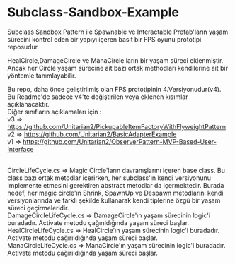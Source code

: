 # Subclass-Sandbox-Example
Subclass Sandbox Pattern ile Spawnable ve Interactable Prefab'ların yaşam sürecini kontrol eden bir yapıyı içeren basit bir FPS oyunu prototipi reposudur.<br>


HealCircle,DamageCircle ve ManaCircle'ların bir yaşam süreci eklenmiştir. Ancak her Circle yaşam sürecine ait bazı ortak methodları kendilerine ait bir yöntemle tanımlayabilir. 

Bu repo, daha önce geliştirilmiş olan FPS prototipinin 4.Versiyonudur(v4). Bu Readme'de sadece v4'te değiştirilen veya eklenen kısımlar açıklanacaktır.<br>
Diğer sınıfların açıklamaları için :<br>
v3 => https://github.com/Unitarian2/PickupableItemFactoryWithFlyweightPattern<br>
v2 => https://github.com/Unitarian2/BasicAdapterExample<br>
v1 => https://github.com/Unitarian2/ObserverPattern-MVP-Based-User-Interface<br><br>


CircleLifeCycle.cs => Magic Circle'ların davranışlarını içeren base class. Bu class bazı ortak metodlar içerirken, her subclass'ın kendi versiyonunu implemente etmesini gerektiren abstract metodlar da içermektedir. Burada hedef, her magic circle'ın Shrink, SpawnUp ve Despawn metodlarını kendi versiyonlarında ve farklı şekilde kullanarak kendi tiplerine özgü bir yaşam süreci geçirmeleridir. <br>
DamageCircleLifeCycle.cs => DamageCircle'ın yaşam sürecinin logic'i buradadır. Activate metodu çağırıldığında yaşam süreci başlar.<br>
HealCircleLifeCycle.cs => HealCircle'ın yaşam sürecinin logic'i buradadır. Activate metodu çağırıldığında yaşam süreci başlar.<br>
ManaCircleLifeCycle.cs => ManaCircle'ın yaşam sürecinin logic'i buradadır. Activate metodu çağırıldığında yaşam süreci başlar.<br><br>

